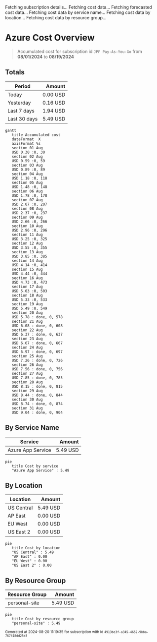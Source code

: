 Fetching subscription details...
Fetching cost data...
Fetching forecasted cost data...
Fetching cost data by service name...
Fetching cost data by location...
Fetching cost data by resource group...
# Azure Cost Overview

> Accumulated cost for subscription id `JPF Pay-As-You-Go` from **08/01/2024** to **08/19/2024**

## Totals

|Period|Amount|
|---|---:|
|Today|0.00 USD|
|Yesterday|0.16 USD|
|Last 7 days|1.94 USD|
|Last 30 days|5.49 USD|

```mermaid
gantt
   title Accumulated cost
   dateFormat  X
   axisFormat %s
   section 01 Aug
   USD 0.30 :0, 30
   section 02 Aug
   USD 0.59 :0, 59
   section 03 Aug
   USD 0.89 :0, 89
   section 04 Aug
   USD 1.18 :0, 118
   section 05 Aug
   USD 1.48 :0, 148
   section 06 Aug
   USD 1.78 :0, 178
   section 07 Aug
   USD 2.07 :0, 207
   section 08 Aug
   USD 2.37 :0, 237
   section 09 Aug
   USD 2.66 :0, 266
   section 10 Aug
   USD 2.96 :0, 296
   section 11 Aug
   USD 3.25 :0, 325
   section 12 Aug
   USD 3.55 :0, 355
   section 13 Aug
   USD 3.85 :0, 385
   section 14 Aug
   USD 4.14 :0, 414
   section 15 Aug
   USD 4.44 :0, 444
   section 16 Aug
   USD 4.73 :0, 473
   section 17 Aug
   USD 5.03 :0, 503
   section 18 Aug
   USD 5.33 :0, 533
   section 19 Aug
   USD 5.49 :0, 549
   section 20 Aug
   USD 5.78 : done, 0, 578
   section 21 Aug
   USD 6.08 : done, 0, 608
   section 22 Aug
   USD 6.37 : done, 0, 637
   section 23 Aug
   USD 6.67 : done, 0, 667
   section 24 Aug
   USD 6.97 : done, 0, 697
   section 25 Aug
   USD 7.26 : done, 0, 726
   section 26 Aug
   USD 7.56 : done, 0, 756
   section 27 Aug
   USD 7.85 : done, 0, 785
   section 28 Aug
   USD 8.15 : done, 0, 815
   section 29 Aug
   USD 8.44 : done, 0, 844
   section 30 Aug
   USD 8.74 : done, 0, 874
   section 31 Aug
   USD 9.04 : done, 0, 904
```

## By Service Name

|Service|Amount|
|---|---:|
|Azure App Service|5.49 USD|

```mermaid
pie
   title Cost by service
   "Azure App Service" : 5.49
```

## By Location

|Location|Amount|
|---|---:|
|US Central|5.49 USD|
|AP East|0.00 USD|
|EU West|0.00 USD|
|US East 2|0.00 USD|

```mermaid
pie
   title Cost by location
   "US Central" : 5.49
   "AP East" : 0.00
   "EU West" : 0.00
   "US East 2" : 0.00
```

## By Resource Group

|Resource Group|Amount|
|---|---:|
|personal-site|5.49 USD|

```mermaid
pie
   title Cost by resource group
   "personal-site" : 5.49
```

<sup>Generated at 2024-08-20 11:19:35 for subscription with id `4913be3f-a345-4652-9bba-767418dd25e3`</sup>
